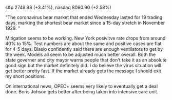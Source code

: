 s&p 2749.98 (+3.41%), nasdaq 8090.90 (+2.58%) 

"The coronavirus bear market that ended Wednesday lasted for 19 trading days, marking the shortest bear market since a 15-day stretch in November 1929. "

Mitigation seems to be working. New York posivitve rate drops from around 40% to 15%. Test numbers are about the same and positive cases
are flat for 4-5 days. Blasio confidently said there are enough ventilators to get by the week. Models all seem to be adjusted much
better overall. Both the state governer and city mayor warns people that don't take it as an absolute good sign but the market definitely
did. I do believe the virus situation will get better pretty fast. If the market already gets the message I should exit my short positions.

On international news, OPEC+ seems very likely to eventually get a deal done. Boris Johson gets better after being taken into intensive care unit.



